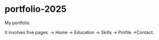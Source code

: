 # portfolio-2025
My portfolio.

It involves five pages.
 -> Home
 -> Education
 -> Skills
 -> Profile
 ->Contact.



